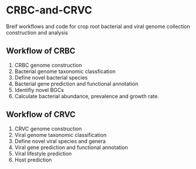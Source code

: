 # CRBC-and-CRVC
Breif workflows and code for crop root bacterial and viral genome collection construction and analysis

## Workflow of CRBC
1. CRBC genome construction
2. Bacterial genome taxonomic classfication
3. Define novel bacterial species
4. Bacterial gene prediction and functional annotation
5. Identifiy novel BGCs
6. Calculate bacterial abundance, prevalence and growth rate.

## Workflow of CRVC
1. CRVC genome construction
2. Viral genome taxonomic classification
3. Define novel viral species and genera
4. Viral gene prediction and functional annotation
5. Viral lifestyle prediction
6. Host prediction
